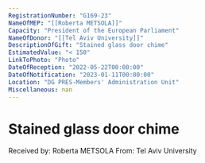 ```yaml
---
RegistrationNumber: "G169-23"
NameOfMEP: "[[Roberta METSOLA]]"
Capacity: "President of the European Parliament"
NameOfDonor: "[[Tel Aviv University]]"
DescriptionOfGift: "Stained glass door chime"
EstimatedValue: "< 150"
LinkToPhoto: "Photo"
DateOfReception: "2022-05-22T00:00:00"
DateOfNotification: "2023-01-11T00:00:00"
Location: "DG PRES-Members' Administration Unit"
Miscellaneous: nan
---
```


# Stained glass door chime

Received by: Roberta METSOLA
From: Tel Aviv University
